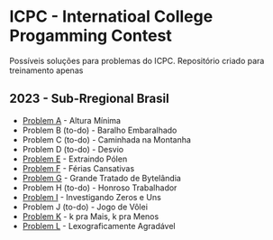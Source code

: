 # ICPC - Internatioal College Progamming Contest
Possíveis soluções para problemas do ICPC. Repositório criado para treinamento apenas


## 2023 - Sub-Rregional Brasil
- [Problem A](2023/problema_a.cpp) - Altura Mínima
- Problem B (to-do) - Baralho Embaralhado
- Problem C (to-do) - Caminhada na Montanha
- Problem D (to-do) - Desvio
- [Problem E](2023/problema_e.cpp) - Extraindo Pólen
- [Problem F](2023/problema_f.cpp) - Férias Cansativas
- [Problem G](2023/problema_g.cpp) - Grande Tratado de Bytelândia
- Problem H (to-do) - Honroso Trabalhador
- [Problem I](2023/problema_i.cpp) - Investigando Zeros e Uns
- Problem J (to-do) - Jogo de Vôlei
- [Problem K](2023/problema_k.cpp) - k pra Mais, k pra Menos
- [Problem L](2023/problema_l.cpp) - Lexograficamente Agradável

